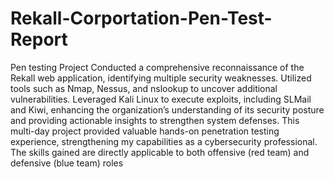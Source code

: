 # Rekall-Corportation-Pen-Test-Report
Pen testing Project
Conducted a comprehensive reconnaissance of the Rekall web application, identifying multiple security weaknesses. Utilized tools such as Nmap, Nessus, and nslookup to uncover additional vulnerabilities. Leveraged Kali Linux to execute exploits, including SLMail and Kiwi, enhancing the organization’s understanding of its security posture and providing actionable insights to strengthen system defenses.
This multi-day project provided valuable hands-on penetration testing experience, strengthening my capabilities as a cybersecurity professional. The skills gained are directly applicable to both offensive (red team) and defensive (blue team) roles
